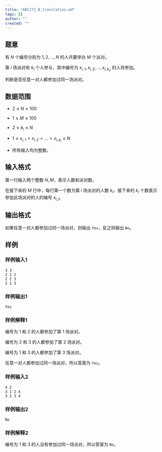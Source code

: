 ```yaml
---
title: "ABC272_B_translation.md"
tags: []
author: ""
created: ""
---
```


## 题意

有 $N$ 个编号分别为 $1,2,\dots,N$ 的人共要举办 $M$ 个派对。

第 $i$ 场派对有 $k_i$ 个人参与，其中编号为 $x_{i,1},x_{i,2},\dots,x_{i,k_o}$ 的人将参加。

判断是否任意一对人都参加过同一场派对。

## 数据范围

- $2\leq N\leq 100$

- $1\leq M\leq 100$

- $2\leq k_i\leq N$

- $1\leq x_{i,1} < x_{i,2} < \dots < x_{i,k_i} \leq N$

- 所有输入均为整数。

## 输入格式

第一行输入两个整数 $N,M$，表示人数和派对数。

在接下来的 $M$ 行中，每行第一个数为第 $i$ 场派对的人数 $k_i$，接下来的 $k_i$ 个数表示参加此场派对的人的编号 $x_{i,j}$。

## 输出格式

如果任意一对人都参加过同一场派对，则输出 `Yes`，反之则输出 `No`。

## 样例

### 样例输入1

```
3 3
2 1 2
2 2 3
2 1 3
```

### 样例输出1

```
Yes
```

### 样例解释1

编号为 $1$ 和 $2$ 的人都参加了第 $1$ 场派对。

编号为 $2$ 和 $3$ 的人都参加了第 $2$ 场派对。

编号为 $1$ 和 $3$ 的人都参加了第 $3$ 场派对。

任意一对人都参加过同一场派对，所以答案为 `Yes`。

### 样例输入2

```
4 2
3 1 2 4
3 2 3 4
```

### 样例输出2

```
No
```

### 样例解释2

编号为 $1$ 和 $3$ 的人没有参加过同一场派对，所以答案为 `No`。

